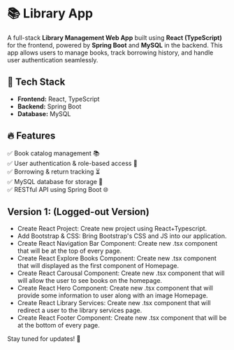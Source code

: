 # 📚 Library App

A full-stack **Library Management Web App** built using **React (TypeScript)** for the frontend, powered by **Spring Boot** and **MySQL** in the backend. This app allows users to manage books, track borrowing history, and handle user authentication seamlessly.

## 🚀 Tech Stack

- **Frontend:** React, TypeScript
- **Backend:** Spring Boot
- **Database:** MySQL

## 🔥 Features

✅ Book catalog management 📚  
✅ User authentication & role-based access 🔐  
✅ Borrowing & return tracking ⏳  
✅ MySQL database for storage 💾  
✅ RESTful API using Spring Boot 🌐

## Version 1: (Logged-out Version)

- Create React Project: Create new project using React+Typescript.
- Add Bootstrap & CSS: Bring Bootstrap's CSS and JS into our application.
- Create React Navigation Bar Component: Create new .tsx component that will be at the top of every page.
- Create React Explore Books Component: Create new .tsx component that will displayed as the first component of Homepage.
- Create React Carousal Component: Create new .tsx component that will will allow the user to see books on the homepage.
- Create React Hero Component: Create new .tsx component that will provide some information to user along with an image Homepage.
- Create React Library Services: Create new .tsx component that will redirect a user to the library services page.
- Create React Footer Component: Create new .tsx component that will be at the bottom of every page.

Stay tuned for updates! 🚀
